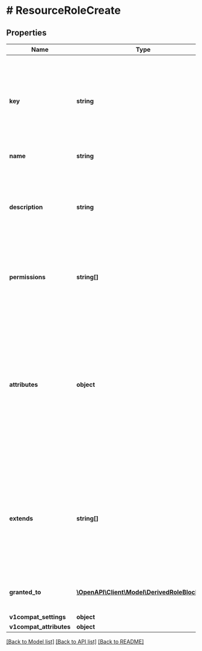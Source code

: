 # # ResourceRoleCreate

## Properties

Name | Type | Description | Notes
------------ | ------------- | ------------- | -------------
**key** | **string** | A URL-friendly name of the role (i.e: slug). You will be able to query later using this key instead of the id (UUID) of the role. |
**name** | **string** | The name of the role |
**description** | **string** | optional description string explaining what this role represents, or what permissions are granted to it. | [optional]
**permissions** | **string[]** | list of action keys that define what actions this resource role is permitted to do | [optional]
**attributes** | **object** | optional dictionary of key-value pairs that can be used to store arbitrary metadata about this role. This metadata can be used to filter role using query parameters with attr_ prefix, currently supports only &#39;equals&#39; operator | [optional]
**extends** | **string[]** | list of role keys that define what roles this role extends. In other words: this role will automatically inherit all the permissions of the given roles in this list. | [optional]
**granted_to** | [**\OpenAPI\Client\Model\DerivedRoleBlockEdit**](DerivedRoleBlockEdit.md) | Derived role that inherit will be applied on this role | [optional]
**v1compat_settings** | **object** |  | [optional]
**v1compat_attributes** | **object** |  | [optional]

[[Back to Model list]](../../README.md#models) [[Back to API list]](../../README.md#endpoints) [[Back to README]](../../README.md)
